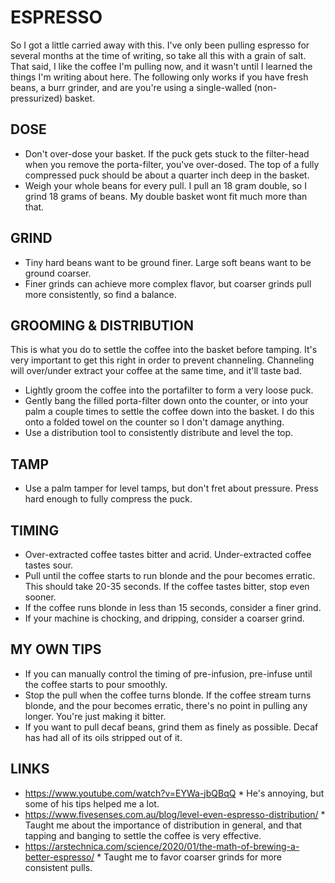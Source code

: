 # ESPRESSO

So I got a little carried away with this. I've only been pulling espresso for several months at the time of writing, so take all this with a grain of salt. That said, I like the coffee I'm pulling now, and it wasn't until I learned the things I'm writing about here. The following only works if you have fresh beans, a burr grinder, and are you're using a single-walled (non-pressurized) basket.

## DOSE

* Don't over-dose your basket. If the puck gets stuck to the filter-head when you remove the porta-filter, you've over-dosed. The top of a fully compressed puck should be about a quarter inch deep in the basket.
* Weigh your whole beans for every pull. I pull an 18 gram double, so I grind 18 grams of beans. My double basket wont fit much more than that.

## GRIND

* Tiny hard beans want to be ground finer. Large soft beans want to be ground coarser.
* Finer grinds can achieve more complex flavor, but coarser grinds pull more consistently, so find a balance.

## GROOMING & DISTRIBUTION

This is what you do to settle the coffee into the basket before tamping. It's very important to get this right in order to prevent channeling. Channeling will over/under extract your coffee at the same time, and it'll taste bad.

* Lightly groom the coffee into the portafilter to form a very loose puck.
* Gently bang the filled porta-filter down onto the counter, or into your palm a couple times to settle the coffee down into the basket. I do this onto a folded towel on the counter so I don't damage anything.
* Use a distribution tool to consistently distribute and level the top.

## TAMP
* Use a palm tamper for level tamps, but don't fret about pressure. Press hard enough to fully compress the puck.

## TIMING

* Over-extracted coffee tastes bitter and acrid. Under-extracted coffee tastes sour.
* Pull until the coffee starts to run blonde and the pour becomes erratic. This should take 20-35 seconds. If the coffee tastes bitter, stop even sooner.
* If the coffee runs blonde in less than 15 seconds, consider a finer grind.
* If your machine is chocking, and dripping, consider a coarser grind.

## MY OWN TIPS

* If you can manually control the timing of pre-infusion, pre-infuse until the coffee starts to pour smoothly.
* Stop the pull when the coffee turns blonde. If the coffee stream turns blonde, and the pour becomes erratic, there's no point in pulling any longer. You're just making it bitter.
* If you want to pull decaf beans, grind them as finely as possible. Decaf has had all of its oils stripped out of it.

## LINKS

* https://www.youtube.com/watch?v=EYWa-jbQBqQ * He's annoying, but some of his tips helped me a lot.
* https://www.fivesenses.com.au/blog/level-even-espresso-distribution/ * Taught me about the importance of distribution in general, and that tapping and banging to settle the coffee is very effective.
* https://arstechnica.com/science/2020/01/the-math-of-brewing-a-better-espresso/ * Taught me to favor coarser grinds for more consistent pulls.
